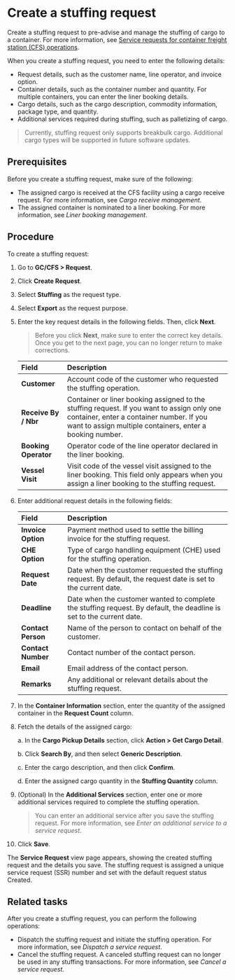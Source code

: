 # Create a stuffing request

Create a stuffing request to pre-advise and manage the stuffing of cargo to a container. For more information, see [Service requests for container freight station (CFS) operations](/Topics/Service_requests_for_container_freight_station_CFS.md).

When you create a stuffing request, you need to enter the following details:

* Request details, such as the customer name, line operator, and invoice option.
* Container details, such as the container number and quantity. For multiple containers, you can enter the liner booking details.
* Cargo details, such as the cargo description, commodity information, package type, and quantity.
* Additional services required during stuffing, such as palletizing of cargo.

> Currently, stuffing request only supports breakbulk cargo. Additional cargo types will be supported in future software updates.

## Prerequisites

Before you create a stuffing request, make sure of the following:
* The assigned cargo is received at the CFS facility using a cargo receive request. For more information, see _Cargo receive management_.
* The assigned container is nominated to a liner booking. For more information, see _Liner booking management_.

## Procedure

To create a stuffing request:

1. Go to **GC/CFS > Request**.
1. Click **Create Request**.
1. Select **Stuffing** as the request type.
1. Select **Export** as the request purpose.
1. Enter the key request details in the following fields. Then, click **Next**.

   > Before you click **Next**, make sure to enter the correct key details. Once you get to the next page, you can no longer return to make corrections.

   | Field | Description |
   | :--- | :--- |
   | **Customer** | Account code of the customer who requested the stuffing operation. |
   | **Receive By / Nbr** | Container or liner booking assigned to the stuffing request. If you want to assign only one container, enter a container number. If you want to assign multiple containers, enter a booking number. |
   | **Booking Operator** | Operator code of the line operator declared in the liner booking. |
   | **Vessel Visit** | Visit code of the vessel visit assigned to the liner booking. This field only appears when you assign a liner booking to the stuffing request.|

1. Enter additional request details in the following fields:

   | Field | Description |
   | :--- | :--- |
   | **Invoice Option** | Payment method used to settle the billing invoice for the stuffing request. |
   | **CHE Option** | Type of cargo handling equipment (CHE) used for the stuffing operation. |
   | **Request Date** | Date when the customer requested the stuffing request. By default, the request date is set to the current date. |
   | **Deadline** | Date when the customer wanted to complete the stuffing request. By default, the deadline is set to the current date.|
   | **Contact Person** | Name of the person to contact on behalf of the customer. |
   | **Contact Number** | Contact number of the contact person. |
   | **Email** | Email address of the contact person. |
   | **Remarks** | Any additional or relevant details about the stuffing request.|

1. In the **Container Information** section, enter the quantity of the assigned container in the **Request Count** column.
1. Fetch the details of the assigned cargo:

   a. In the **Cargo Pickup Details** section, click **Action > Get Cargo Detail**.

   b. Click **Search By**, and then select **Generic Description**.

   c. Enter the cargo description, and then click **Confirm**.

   d. Enter the assigned cargo quantity in the **Stuffing Quantity** column.

1. (Optional) In the **Additional Services** section, enter one or more additional services required to complete the stuffing operation.
   > You can enter an additional service after you save the stuffing request. For more information, see _Enter an additional service to a service request_.
1. Click **Save**.

The **Service Request** view page appears, showing the created stuffing request and the details you save. The stuffing request is assigned a unique service request (SSR) number and set with the default request status Created.

## Related tasks

After you create a stuffing request, you can perform the following operations:

* Dispatch the stuffing request and initiate the stuffing operation. For more information, see _Dispatch a service request_. 
* Cancel the stuffing request. A canceled stuffing request can no longer be used in any stuffing transactions. For more information, see _Cancel a service request_.









































































